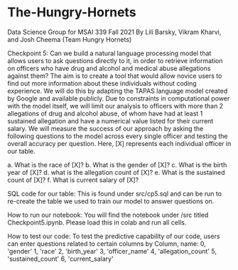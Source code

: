# The-Hungry-Hornets
Data Science Group for MSAI 339 Fall 2021
By Lili Barsky, Vikram Kharvi, and Josh Cheema (Team
Hungry Hornets)

Checkpoint 5:
Can we build a natural language processing model that allows users to ask questions
directly to it, in order to retrieve information on officers who have drug and
alcohol and medical abuse allegations against them? The aim is to create a tool that
would allow novice users to find out more information about these individuals without
coding experience. We will do this by adapting the TAPAS language model created
by Google and available publicly. Due to constraints in computational power with
the model itself, we will limit our analysis to officers with more than 2
allegations of drug and alcohol abuse, of whom have had at least 1 sustained
allegation and have a numerical value listed for their current salary.
We will measure the success of our approach by asking the following questions
to the model across every single officer and testing the overall accuracy per
question. Here, [X] represents each individual officer in our table.

a.	What is the race of [X]?
b.	What is the gender of [X]?
c.	What is the birth year of [X]?
d.	what is the allegation count of [X]?
e.	What is the sustained count of [X]?
f.	What is current salary of [X]?

SQL code for our table:
This is found under src/cp5.sql and can be run to re-create the table we used
to train our model to answer questions on.

How to run our notebook:
You will find the notebook under /src titled Checkpoint5.ipynb. Please load this in
colab and run all cells.

How to test our code:
To test the predictive capability of our code, users can enter questions related
to certain columns by
Column, name:
0, 'gender'
1, 'race'
2, 'birth_year'
3, 'officer_name'
4, 'allegation_count'
5, 'sustained_count'
6, 'current_salary'
